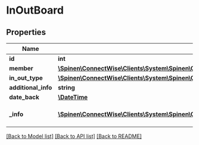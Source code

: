 # InOutBoard

## Properties
Name | Type | Description | Notes
------------ | ------------- | ------------- | -------------
**id** | **int** |  | [optional] 
**member** | [**\Spinen\ConnectWise\Clients\System\Spinen\ConnectWise\Clients\System\Model\MemberReference**](MemberReference.md) |  | 
**in_out_type** | [**\Spinen\ConnectWise\Clients\System\Spinen\ConnectWise\Clients\System\Model\InOutTypeReference**](InOutTypeReference.md) |  | 
**additional_info** | **string** |  | [optional] 
**date_back** | [**\DateTime**](\DateTime.md) |  | 
**_info** | [**\Spinen\ConnectWise\Clients\System\Spinen\ConnectWise\Clients\System\Model\Metadata**](Metadata.md) | Metadata of the entity | [optional] 

[[Back to Model list]](../README.md#documentation-for-models) [[Back to API list]](../README.md#documentation-for-api-endpoints) [[Back to README]](../README.md)


